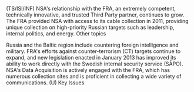(TS/ISI/INF) NSA's relationship with the FRA, an extremely competent, technically innovative, and trusted Third Party partner, continues to grow. The FRA provided NSA with access to its cable collection in 2011, providing unique collection on high-priority Russian targets such as leadership, internal politics, and energy. Other topics

Russia and the Baltic region include countering foreign intelligence and military. FRA's efforts against counter-terrorism (CT) targets continue to expand, and new legislation enacted in January 2013 has improved its ability to work directly with the Swedish internal security service (SÅPO). NSA's Data Acquisition is actively engaged with the FRA, which has numerous collection sites and is proficient in collecting a wide variety of communications.
(U) Key Issues
